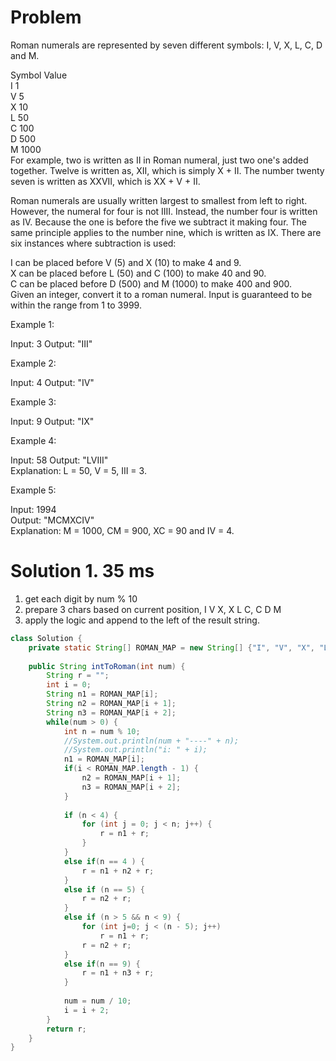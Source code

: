 # Problem 
Roman numerals are represented by seven different symbols: I, V, X, L, C, D and M.

Symbol       Value   
I             1   
V             5   
X             10   
L             50   
C             100   
D             500   
M             1000   
For example, two is written as II in Roman numeral, just two one's added together. Twelve is written as, XII, which is simply X + II. The number twenty seven is written as XXVII, which is XX + V + II.   

Roman numerals are usually written largest to smallest from left to right. However, the numeral for four is not IIII. Instead, the number four is written as IV. Because the one is before the five we subtract it making four. The same principle applies to the number nine, which is written as IX. There are six instances where subtraction is used:   

I can be placed before V (5) and X (10) to make 4 and 9.    
X can be placed before L (50) and C (100) to make 40 and 90.    
C can be placed before D (500) and M (1000) to make 400 and 900.   
Given an integer, convert it to a roman numeral. Input is guaranteed to be within the range from 1 to 3999.   

Example 1:

Input: 3
Output: "III"

Example 2:  

Input: 4
Output: "IV"

Example 3:  

Input: 9
Output: "IX"  

Example 4:

Input: 58
Output: "LVIII"  
Explanation: L = 50, V = 5, III = 3.  

Example 5:

Input: 1994  
Output: "MCMXCIV"  
Explanation: M = 1000, CM = 900, XC = 90 and IV = 4.  


# Solution 1. 35 ms
1. get each digit by num % 10
2. prepare 3 chars based on current position, I V X, X L C, C D M
3. apply the logic and append to the left of the result string.

```java
class Solution {
    private static String[] ROMAN_MAP = new String[] {"I", "V", "X", "L", "C", "D", "M"};
    
    public String intToRoman(int num) {
        String r = "";
        int i = 0;
        String n1 = ROMAN_MAP[i];
        String n2 = ROMAN_MAP[i + 1];
        String n3 = ROMAN_MAP[i + 2];
        while(num > 0) {
            int n = num % 10;
            //System.out.println(num + "----" + n);
            //System.out.println("i: " + i);
            n1 = ROMAN_MAP[i];
            if(i < ROMAN_MAP.length - 1) {
                n2 = ROMAN_MAP[i + 1];
                n3 = ROMAN_MAP[i + 2];
            }
            
            if (n < 4) {
                for (int j = 0; j < n; j++) {
                    r = n1 + r;
                }
            }
            else if(n == 4 ) {
                r = n1 + n2 + r;
            }
            else if (n == 5) {
                r = n2 + r;
            }
            else if (n > 5 && n < 9) {
                for (int j=0; j < (n - 5); j++)
                    r = n1 + r;
                r = n2 + r;
            }
            else if(n == 9) {
                r = n1 + n3 + r;
            }
            
            num = num / 10;
            i = i + 2;
        }
        return r;
    }
}
```

